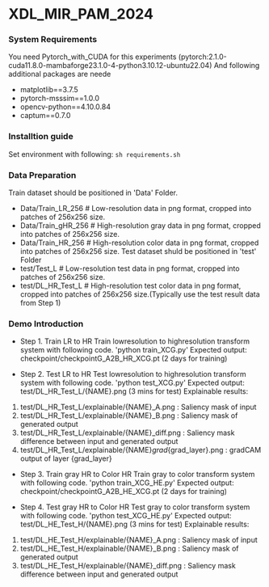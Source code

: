 # XDL_MIR_PAM_2024


### System Requirements
You need Pytorch_with_CUDA for this experiments (pytorch:2.1.0-cuda11.8.0-mambaforge23.1.0-4-python3.10.12-ubuntu22.04)
And following additional packages are neede
-    matplotlib==3.7.5
-    pytorch-msssim==1.0.0
-    opencv-python==4.10.0.84
-    captum==0.7.0

### Installtion guide
Set environment with following:
`sh requirements.sh`

### Data Preparation
Train dataset should be positioned in 'Data' Folder.
- Data/Train_LR_256 # Low-resolution data in png format, cropped into patches of 256x256 size.
- Data/Train_gHR_256 # High-resolution gray data in png format, cropped into patches of 256x256 size.
- Data/Train_HR_256 # High-resolution color data in png format, cropped into patches of 256x256 size.
Test dataset shuld be positioned in 'test' Folder
- test/Test_L # Low-resolution test data in png format, cropped into patches of 256x256 size.
- test/DL_HR_Test_L # High-resolution test color data in png format, cropped into patches of 256x256 size.(Typically use the test result data from Step 1)

### Demo Introduction
- Step 1. Train LR to HR
Train lowresolution to highresolution transform system with following code.
'python train_XCG.py'
Expected output: checkpoint/checkpointG_A2B_HR_XCG.pt (2 days for training)

- Step 2. Test LR to HR
Test lowresolution to highresolution transform system with following code.
'python test_XCG.py'
Expected output: test/DL_HR_Test_L/{NAME}.png (3 mins for test)
Explainable results:
1. test/DL_HR_Test_L/explainable/{NAME}_A.png : Saliency mask of input
2. test/DL_HR_Test_L/explainable/{NAME}_B.png : Saliency mask of generated output
3. test/DL_HR_Test_L/explainable/{NAME}_diff.png : Saliency mask difference between input and generated output
4. test/DL_HR_Test_L/explainable/{NAME}_grad_{grad_layer}.png : gradCAM output of layer {grad_layer}

- Step 3. Train gray HR to Color HR
Train gray to color transform system with following code.
'python train_XCG_HE.py'
Expected output: checkpoint/checkpointG_A2B_HE_XCG.pt (2 days for training)

- Step 4. Test gray HR to Color HR
Test gray to color transform system with following code.
'python test_XCG_HE.py'
Expected output: test/DL_HE_Test_H/{NAME}.png (3 mins for test)
Explainable results:
1. test/DL_HE_Test_H/explainable/{NAME}_A.png : Saliency mask of input
2. test/DL_HE_Test_H/explainable/{NAME}_B.png : Saliency mask of generated output
3. test/DL_HE_Test_H/explainable/{NAME}_diff.png : Saliency mask difference between input and generated output
